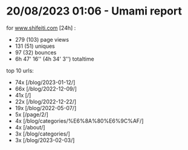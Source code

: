 # 20/08/2023 01:06 - Umami report
for www.shifeiti.com [24h] :

 - 279 (103) page views
 - 131 (51) uniques
 - 97 (32) bounces
 - 6h 47' 16'' (4h 34' 3'') totaltime


top 10 urls:
 - 74x [/blog/2023-01-12/]
 - 66x [/blog/2022-12-09/]
 - 41x [/]
 - 22x [/blog/2022-12-22/]
 - 19x [/blog/2022-05-07/]
 - 5x [/page/2/]
 - 4x [/blog/categories/%E6%8A%80%E6%9C%AF/]
 - 4x [/about/]
 - 3x [/blog/categories/]
 - 3x [/blog/2023-02-03/]


